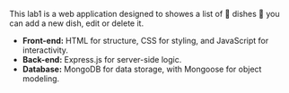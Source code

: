 This lab1 is a web application designed to showes a list of 🍴 dishes 🍴 you can add a new dish, edit or delete it. 
* **Front-end:** HTML for structure, CSS for styling, and JavaScript for interactivity.
* **Back-end:** Express.js for server-side logic.
* **Database:** MongoDB for data storage, with Mongoose for object modeling.

